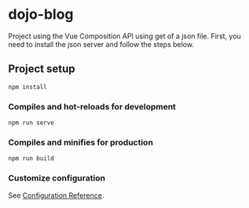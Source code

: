 # dojo-blog

Project using the Vue Composition API using get of a json file. First, you need to install the json server and follow the steps below.


## Project setup
```
npm install
```

### Compiles and hot-reloads for development
```
npm run serve
```

### Compiles and minifies for production
```
npm run build
```

### Customize configuration
See [Configuration Reference](https://cli.vuejs.org/config/).
